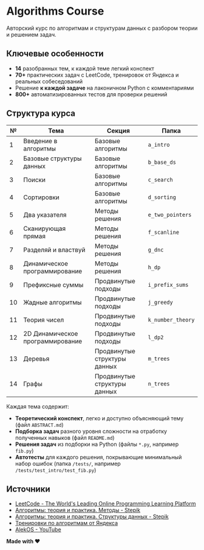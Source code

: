 # Algorithms Course

Авторский курс по алгоритмам и структурам данных с разбором теории и решением задач.

## Ключевые особенности

- **14** разобранных тем, к каждой теме легкий конспект
- **70+** практических задач с LeetCode, тренировок от Яндекса и реальных собеседований
- Решение **к каждой задаче** на лаконичном Python с комментариями
- **800+** автоматизированных тестов для проверки решений

## Структура курса

| №  | Тема                             | Секция                       | Папка             |
|----|----------------------------------|------------------------------|-------------------|
| 1  | Введение в алгоритмы             | Базовые алгоритмы            | `a_intro`         |
| 2  | Базовые структуры данных         | Базовые алгоритмы            | `b_base_ds`       |
| 3  | Поиски                           | Базовые алгоритмы            | `c_search`        |
| 4  | Сортировки                       | Базовые алгоритмы            | `d_sorting`       |
| 5  | Два указателя                    | Методы решения               | `e_two_pointers`  |
| 6  | Сканирующая прямая               | Методы решения               | `f_scanline`      |
| 7  | Разделяй и властвуй              | Методы решения               | `g_dnc`           |
| 8  | Динамическое программирование    | Методы решения               | `h_dp`            |
| 9  | Префиксные суммы                 | Продвинутые подходы          | `i_prefix_sums`   |
| 10 | Жадные алгоритмы                 | Продвинутые подходы          | `j_greedy`        |
| 11 | Теория чисел                     | Продвинутые подходы          | `k_number_theory` |
| 12 | 2D Динамическое программирование | Продвинутые подходы          | `l_dp2`           |
| 13 | Деревья                          | Продвинутые структуры данных | `m_trees`         |
| 14 | Графы                            | Продвинутые структуры данных | `n_trees`         |

Каждая тема содержит:

* **Теоретический конспект**, легко и доступно объясняющий тему (файл `ABSTRACT.md`)
* **Подборка задач** разного уровня сложности на отработку полученных навыков (файл `README.md`)
* **Решения задач** из подборки на Python (файлы `*.py`, например `fib.py`)
* **Автотесты** для каждого решения, покрывающие минимальный набор ошибок (папка `/tests/`, например
  `/tests/test_intro/test_fib.py`)

## Источники

* [LeetCode - The World's Leading Online Programming Learning Platform](https://leetcode.com/)
* [Алгоритмы: теория и практика. Методы - Stepik](https://stepik.org/course/217)
* [Алгоритмы: теория и практика. Структуры данных - Stepik](https://stepik.org/course/1547)
* [Тренировки по алгоритмам от Яндекса](https://yandex.ru/yaintern/algorithm-training_2)
* [AlekOS - YouTube](https://www.youtube.com/@AlekOS/videos)

**Made with ❤️**
